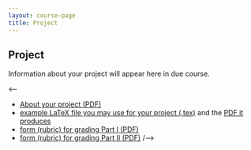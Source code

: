 ```yaml
---
layout: course-page
title: Project
---
```


## Project

Information about your project will appear here in due course.

<--
  * [About your project (PDF)](assets/project/description.pdf)
  * [example LaTeX file you may use for your project (.tex)](assets/project/blank.tex) and the [PDF it produces](assets/project/blank.pdf)
  * [form (rubric) for grading Part I (PDF)](assets/project/rubricI.pdf)
  * [form (rubric) for grading Part II (PDF)](assets/project/rubricII.pdf)
/-->
